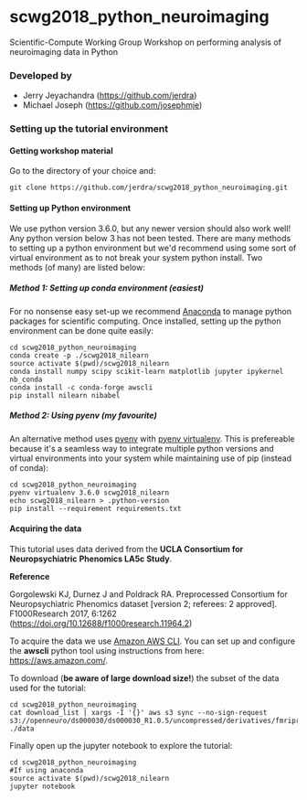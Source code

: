 # scwg2018_python_neuroimaging
Scientific-Compute Working Group Workshop on performing analysis of neuroimaging data in Python

### Developed by
- Jerry Jeyachandra (https://github.com/jerdra)
- Michael Joseph (https://github.com/josephmje)

### Setting up the tutorial environment

#### Getting workshop material
Go to the directory of your choice and: 
```
git clone https://github.com/jerdra/scwg2018_python_neuroimaging.git 
```

#### Setting up Python environment
We use python version 3.6.0, but any newer version should also work well! Any python version below 3 has not been tested. There are many methods to setting up a python environment but we'd recommend using some sort of virtual environment as to not break your system python install. Two methods (of many) are listed below: 

##### Method 1: Setting up conda environment (easiest)
For no nonsense easy set-up we recommend [Anaconda](https://www.anaconda.com/download/) to manage python packages for scientific computing. Once installed, setting up the python environment can be done quite easily: 
```
cd scwg2018_python_neuroimaging
conda create -p ./scwg2018_nilearn
source activate $(pwd)/scwg2018_nilearn
conda install numpy scipy scikit-learn matplotlib jupyter ipykernel nb_conda 
conda install -c conda-forge awscli
pip install nilearn nibabel

```
##### Method 2: Using pyenv (my favourite)
An alternative method uses [pyenv](https://github.com/pyenv/pyenv) with [pyenv virtualenv](https://github.com/pyenv/pyenv-virtualenv). This is prefereable because it's a seamless way to integrate multiple python versions and virtual environments into your system while maintaining use of pip (instead of conda): 
```
cd scwg2018_python_neuroimaging
pyenv virtualenv 3.6.0 scwg2018_nilearn 
echo scwg2018_nilearn > .python-version
pip install --requirement requirements.txt
```

#### Acquiring the data
This tutorial uses data derived from the **UCLA Consortium for Neuropsychiatric Phenomics LA5c Study**. 

**Reference** 

Gorgolewski KJ, Durnez J and Poldrack RA. Preprocessed Consortium for Neuropsychiatric Phenomics dataset [version 2; referees: 2 approved]. F1000Research 2017, 6:1262
(https://doi.org/10.12688/f1000research.11964.2)

To acquire the data we use [Amazon AWS CLI](https://aws.amazon.com/cli/). You can set up and configure the **awscli** python tool using instructions from here: https://aws.amazon.com/. 

To download (**be aware of large download size!**) the subset of the data used for the tutorial:

```
cd scwg2018_python_neuroimaging
cat download_list | xargs -I '{}' aws s3 sync --no-sign-request s3://openneuro/ds000030/ds000030_R1.0.5/uncompressed/derivatives/fmriprep/{} ./data
```
Finally open up the jupyter notebook to explore the tutorial:
```
cd scwg2018_python_neuroimaging
#If using anaconda
source activate $(pwd)/scwg2018_nilearn
jupyter notebook
```





